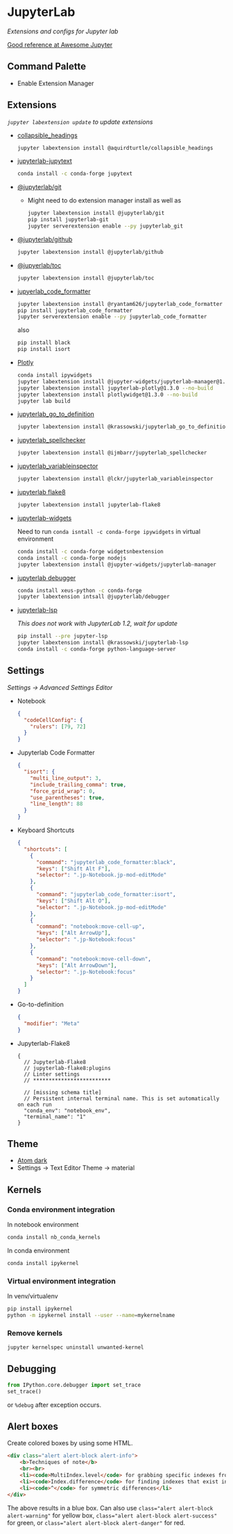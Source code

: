 # JupyterLab

_Extensions and configs for Jupyter lab_

[Good reference at Awesome Jupyter](https://github.com/mauhai/awesome-jupyterlab)

## Command Palette

- Enable Extension Manager

## Extensions

_`jupyter labextension update` to update extensions_

- [collapsible_headings](https://github.com/aquirdTurtle/Collapsible_Headings)

  ```bash
  jupyter labextension install @aquirdturtle/collapsible_headings
  ```

- [jupyterlab-jupytext](https://github.com/mwouts/jupyterlab-jupytext)

  ```bash
  conda install -c conda-forge jupytext
  ```

- [@jupyterlab/git](https://github.com/jupyterlab/jupyterlab-git)

  - Might need to do extension manager install as well as

    ```bash
    jupyter labextension install @jupyterlab/git
    pip install jupyterlab-git
    jupyter serverextension enable --py jupyterlab_git
    ```

- [@jupyterlab/github](https://github.com/jupyterlab/jupyterlab-github)

  ```bash
  jupyter labextension install @jupyterlab/github
  ```

- [@jupyerlab/toc](https://github.com/jupyterlab/jupyterlab-toc)

  ```bash
  jupyter labextension install @jupyterlab/toc
  ```

- [jupyerlab_code_formatter](https://github.com/ryantam626/jupyterlab_code_formatter)

  ```bash
  jupyter labextension install @ryantam626/jupyterlab_code_formatter
  pip install jupyterlab_code_formatter
  jupyter serverextension enable --py jupyterlab_code_formatter
  ```

  also

  ```bash
  pip install black
  pip install isort
  ```

- [Plotly](https://plot.ly/python/getting-started/)

  ```bash
  conda install ipywidgets
  jupyter labextension install @jupyter-widgets/jupyterlab-manager@1.1 --no-build
  jupyter labextension install jupyterlab-plotly@1.3.0 --no-build
  jupyter labextension install plotlywidget@1.3.0 --no-build
  jupyter lab build
  ```

- [jupyterlab_go_to_definition](https://github.com/krassowski/jupyterlab-go-to-definition)

  ```bash
  jupyter labextension install @krassowski/jupyterlab_go_to_definition
  ```

- [jupyterlab_spellchecker](https://github.com/ijmbarr/jupyterlab_spellchecker)

  ```bash
  jupyter labextension install @ijmbarr/jupyterlab_spellchecker
  ```

- [jupyterlab_variableinspector](https://github.com/lckr/jupyterlab-variableInspector)

  ```bash
  jupyter labextension install @lckr/jupyterlab_variableinspector
  ```
  
- [jupyterlab flake8](https://github.com/mlshapiro/jupyterlab-flake8)

  ```bash
  jupyter labextension install jupyterlab-flake8
  ```
  
- [jupyterlab-widgets](https://ipywidgets.readthedocs.io/en/latest/user_install.html)

  Need to run `conda isntall -c conda-forge ipywidgets` in virtual environment

  ```zsh
  conda install -c conda-forge widgetsnbextension
  conda install -c conda-forge nodejs
  jupyter labextension install @jupyter-widgets/jupyterlab-manager
  ```

- [jupyterlab debugger](https://github.com/jupyterlab/debugger)

  ```sh
  conda install xeus-python -c conda-forge
  jupyter labextension intsall @jupyterlab/debugger
  ```

- [jupyterlab-lsp](https://github.com/krassowski/jupyterlab-lsp#installation)

  _This does not work with JupyterLab 1.2, wait for update_

  ```bash
  pip install --pre jupyter-lsp
  jupyter labextension install @krassowski/jupyterlab-lsp
  conda install -c conda-forge python-language-server
  ```

## Settings

_Settings -> Advanced Settings Editor_

- Notebook

  ```json
  {
    "codeCellConfig": {
      "rulers": [79, 72]
    }
  }
  ```

- Jupyterlab Code Formatter

  ```json
  {
    "isort": {
      "multi_line_output": 3,
      "include_trailing_comma": true,
      "force_grid_wrap": 0,
      "use_parentheses": true,
      "line_length": 88
    }
  }
  ```

- Keyboard Shortcuts

  ```json
  {
    "shortcuts": [
      {
        "command": "jupyterlab_code_formatter:black",
        "keys": ["Shift Alt F"],
        "selector": ".jp-Notebook.jp-mod-editMode"
      },
      {
        "command": "jupyterlab_code_formatter:isort",
        "keys": ["Shift Alt O"],
        "selector": ".jp-Notebook.jp-mod-editMode"
      },
      {
        "command": "notebook:move-cell-up",
        "keys": ["Alt ArrowUp"],
        "selector": ".jp-Notebook:focus"
      },
      {
        "command": "notebook:move-cell-down",
        "keys": ["Alt ArrowDown"],
        "selector": ".jp-Notebook:focus"
      }
    ]
  }
  ```

- Go-to-definition

  ```json
  {
    "modifier": "Meta"
  }
  ```
  
- Jupyterlab-Flake8

  ```jsons
  {
    // Jupyterlab-Flake8
    // jupyterlab-flake8:plugins
    // Linter settings
    // *************************

    // [missing schema title]
    // Persistent internal terminal name. This is set automatically on each run
    "conda_env": "notebook_env",
    "terminal_name": "1"
  }
  ```

## Theme

- [Atom dark](https://github.com/BurglarBenson/Jupyter-Atom-Dark-Theme)
- Settings -> Text Editor Theme -> material

## Kernels

### Conda environment integration

In notebook environment

```bash
conda install nb_conda_kernels
```

In conda environment

```bash
conda install ipykernel
```

### Virtual environment integration

In venv/virtualenv

```zsh
pip install ipykernel
python -m ipykernel install --user --name=mykernelname
```

### Remove kernels

```zsh
jupyter kernelspec uninstall unwanted-kernel
```

## Debugging

```python
from IPython.core.debugger import set_trace
set_trace()
```

or `%debug` after exception occurs.

## Alert boxes

Create colored boxes by using some HTML.

```html
<div class="alert alert-block alert-info">
    <b>Techniques of note</b>
    <br><br>
    <li><code>MultiIndex.level</code> for grabbing specific indexes from a MultiIndex</li>
    <li><code>Index.difference</code> for finding indexes that exist in one set but not the other</li>
    <li><code>^</code> for symmetric differences</li>
</div>
```

The above results in a blue box. Can also use `class="alert alert-block alert-warning"` for yellow box, `class="alert alert-block alert-success"` for green, or `class="alert alert-block alert-danger"` for red.
